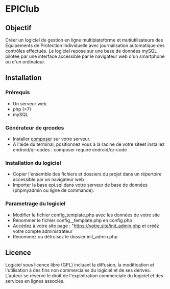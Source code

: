 # EPIClub
## Objectif
Créer un logiciel de gestion en ligne multiplateforme et mutiutilisateurs des Equipements de Protection Individuelle avec journalisation automatique des contrôles effectués.
Le logiciel repose sur une base de données mySQL pilotée par une interface accessible par le navigateur web d'un smartphone ou d'un ordinateur.
## Installation
### Prérequis
* Un serveur web
* php (>7)
* mySQL
### Générateur de qrcodes
* Installer [composer](https://getcomposer.org/) sur votre serveur.
* A l'aide du terminal, positionnez vous à la racine de votre siteet installez endroid/qr-codes :
    composer require endroid/qr-code
### Installation du logiciel
* Copier l'ensemble des fichiers et dossiers du projet dans un répertoire accessible par un navigateur web
* Importer la base epi.sql dans votre serveur de base de données (phpmyadmin ou ligne de commande).
### Parametrage du logiciel
* Modifier le fichier config_template.php avec les données de votre site
* Renommer le fichier config__template.php en config.php
* Accédez à votre site page : "https://votre.site/init_admin.php et crééz votre compte administrateur
* Renommez ou détruisez le dossier init_admin.php
## Licence
Logiciel sous licence libre (GPL) incluant la diffusion, la modification et l'utilisation à des fins non commerciales du logiciel et de ses dérivés.
L'auteur se réserve le droit de l'exploitration commerciale du logiciel et des services en lignes associés.
